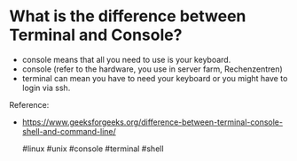 # What is the difference between Terminal and Console?

- console means that all you need to use is your keyboard.
- console (refer to the hardware, you use in server farm, Rechenzentren)
- terminal can mean you have to need your keyboard or you might have to login via ssh.



Reference:
- https://www.geeksforgeeks.org/difference-between-terminal-console-shell-and-command-line/


    #linux #unix #console #terminal #shell
